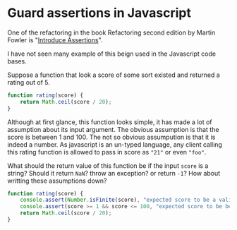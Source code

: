# Guard assertions in Javascript

One of the refactoring in the book Refactoring second edition by Martin Fowler is "[Introduce Assertions](https://refactoring.com/catalog/introduceAssertion.html)".

I have not seen many example of this beign used in the Javascript code bases. 

Suppose a function that look a score of some sort existed and returned a rating out of 5.

```javascript
function rating(score) {
	return Math.ceil(score / 20);
}
```

Although at first glance, this function looks simple, it has made a lot of assumption about its input argument. The obvious assumption is that the score is between 1 and 100.  The not so obvious assumpution is that it is indeed a number. As javascript is an un-typed language, any client calling this rating function is allowed to pass in score as `"21"` or even `"foo"`.

What should the return value of this function be if the input `score` is a string? Should it return `NaN`? throw an exception? or return `-1`? How about writting these assumptions down?

```javascript
function rating(score) {
	console.assert(Number.isFinite(score), "expected score to be a valid number")
	console.assert(score >= 1 && score <= 100, "expected score to be between 1 and 100");
	return Math.ceil(score / 20);
}
```
<!--stackedit_data:
eyJoaXN0b3J5IjpbODQ3NzI1OSwtMjYzOTUzNDY5XX0=
-->